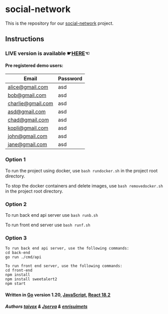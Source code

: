 # social-network

This is the repository for our [social-network](https://01.kood.tech/git/root/public/src/branch/master/subjects/social-network) project.

## Instructions

### LIVE version is available &#9755;[HERE](http://176.112.158.22:3000/)&#9756;

#### Pre registered demo users:

| Email             | Password |
| ----------------- | -------- |
| alice@gmail.com   | asd      |
| bob@gmail.com     | asd      |
| charlie@gmail.com | asd      |
| asd@gmail.com     | asd      |
| chad@gmail.com    | asd      |
| kopli@gmail.com   | asd      |
| john@gmail.com    | asd      |
| jane@gmail.com    | asd      |

### Option 1

To run the project using docker, use `bash rundocker.sh` in the project root directory.

To stop the docker containers and delete images, use `bash removedocker.sh` in the project root directory.

### Option 2

To run back end api server use `bash runb.sh`

To run front end server use `bash runf.sh`

### Option 3

```
To run back end api server, use the following commands:
cd back-end
go run ./cmd/api

To run front end server, use the following commands:
cd front-end
npm install
npm install sweetalert2
npm start
```

#### Written in [Go](https://go.dev/) version 1.20, [JavaScript](https://en.wikipedia.org/wiki/JavaScript), [React 18.2](https://react.dev/)

##### Authors [taivox](https://01.kood.tech/git/taivox) & [Jserva](https://01.kood.tech/git/Jserva) & [enrisuimets](https://01.kood.tech/git/enrisuimets)
